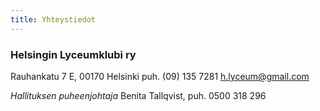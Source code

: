 ```yaml
---
title: Yhteystiedot
---
```


### Helsingin Lyceumklubi ry ###
Rauhankatu 7 E, 00170  Helsinki
puh. (09) 135 7281
[h.lyceum@gmail.com](mailto:h.lyceum@gmail.com)

*Hallituksen puheenjohtaja*
  Benita Tallqvist, puh. 0500 318 296

